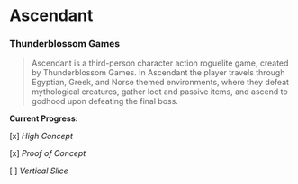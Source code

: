 # Ascendant
### Thunderblossom Games

> Ascendant is a third-person character action roguelite game, created by Thunderblossom Games. In Ascendant the player travels through Egyptian, Greek, and Norse themed environments, where they defeat mythological creatures, gather loot and passive items, and ascend to godhood upon defeating the final boss.

**Current Progress:**

[x] *High Concept*

[x] *Proof of Concept*

[ ] *Vertical Slice*
